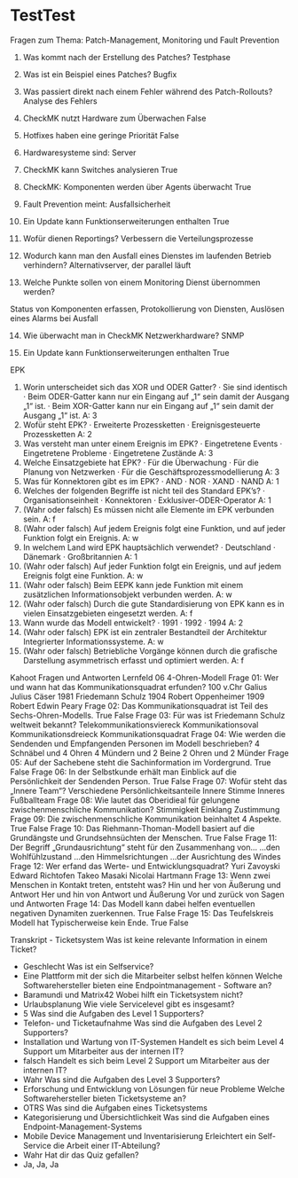 # TestTest

Fragen zum Thema: Patch-Management, Monitoring und Fault Prevention

1.	Was kommt nach der Erstellung des Patches?
Testphase

2.	Was ist ein Beispiel eines Patches?
Bugfix

3.	Was passiert direkt nach einem Fehler während des Patch-Rollouts?
Analyse des Fehlers

4.	CheckMK nutzt Hardware zum Überwachen
False

5.	Hotfixes haben eine geringe Priorität
False

6.	Hardwaresysteme sind:
Server

7.	CheckMK kann Switches analysieren
True

8.	CheckMK: Komponenten werden über Agents überwacht
True

9.	Fault Prevention meint:
Ausfallsicherheit

10.	Ein Update kann Funktionserweiterungen enthalten
True

11.	Wofür dienen Reportings?
Verbessern die Verteilungsprozesse

12.	Wodurch kann man den Ausfall eines Dienstes im laufenden Betrieb verhindern?
Alternativserver, der parallel läuft

13.	Welche Punkte sollen von einem Monitoring Dienst übernommen werden?

Status von Komponenten erfassen,
Protokollierung von Diensten,
Auslösen eines Alarms bei Ausfall

14.	Wie überwacht man in CheckMK Netzwerkhardware?
SNMP

15.	Ein Update kann Funktionserweiterungen enthalten
True


EPK
1. Worin unterscheidet sich das XOR und ODER Gatter? 
· Sie sind identisch 
· Beim ODER-Gatter kann nur ein Eingang auf „1“ sein damit der Ausgang „1“ ist. 
· Beim XOR-Gatter kann nur ein Eingang auf „1“ sein damit der Ausgang „1“ ist. 
A: 3 
2. Wofür steht EPK? 
· Erweiterte Prozessketten 
· Ereignisgesteuerte Prozessketten 
A: 2 
3. Was versteht man unter einem Ereignis im EPK? 
· Eingetretene Events 
· Eingetretene Probleme 
· Eingetretene Zustände 
A: 3 
4. Welche Einsatzgebiete hat EPK? 
· Für die Überwachung 
· Für die Planung von Netzwerken 
· Für die Geschäftsprozessmodellierung 
A: 3 
5. Was für Konnektoren gibt es im EPK? 
· AND 
· NOR 
· XAND 
· NAND 
A: 1 
6. Welches der folgenden Begriffe ist nicht teil des Standard EPK’s? 
· Organisationseinheit 
· Konnektoren 
· Exklusiver-ODER-Operator 
A: 1 
7. (Wahr oder falsch) Es müssen nicht alle Elemente im EPK verbunden sein. 
A: f 
8. (Wahr oder falsch) Auf jedem Ereignis folgt eine Funktion, und auf jeder Funktion folgt ein Ereignis. 
A: w 
9. In welchem Land wird EPK hauptsächlich verwendet? 
· Deutschland 
· Dänemark 
· Großbritannien 
A: 1 
10. (Wahr oder falsch) Auf jeder Funktion folgt ein Ereignis, und auf jedem Ereignis folgt eine Funktion. 
A: w 
11. (Wahr oder falsch) Beim EEPK kann jede Funktion mit einem zusätzlichen Informationsobjekt verbunden werden. 
A: w 
12. (Wahr oder falsch) Durch die gute Standardisierung von EPK kann es in vielen Einsatzgebieten eingesetzt werden. 
A: f 
13. Wann wurde das Modell entwickelt? 
· 1991 
· 1992 
· 1994 
A: 2 
14. (Wahr oder falsch) EPK ist ein zentraler Bestandteil der Architektur Integrierter Informationssysteme. 
A: w 
15. (Wahr oder falsch) Betriebliche Vorgänge können durch die grafische Darstellung asymmetrisch erfasst und optimiert werden. 
A: f

Kahoot Fragen und Antworten 
Lernfeld 06 4-Ohren-Modell 
Frage 01: 
Wer und wann hat das Kommunikationsquadrat erfunden? 
100 v.Chr Galius Julius Cäser 
1981 Friedemann Schulz 
1904 Robert Oppenheimer 
1909 Robert Edwin Peary 
Frage 02: 
Das Kommunikationsquadrat ist Teil des Sechs-Ohren-Modells. 
True 
False 
Frage 03: 
Für was ist Friedemann Schulz weltweit bekannt? 
Telekommunikationsviereck 
Kommunikationsoval 
Kommunikationsdreieck 
Kommunikationsquadrat 
Frage 04: 
Wie werden die Sendenden und Empfangenden Personen im Modell beschrieben? 
4 Schnäbel und 4 Ohren 
4 Mündern und 2 Beine 
2 Ohren und 2 Münder 
Frage 05: 
Auf der Sachebene steht die Sachinformation im Vordergrund. 
True 
False 
Frage 06: 
In der Selbstkunde erhält man Einblick auf die Persönlichkeit der Sendenden Person. 
True 
False 
Frage 07: 
Wofür steht das „Innere Team“? 
Verschiedene Persönlichkeitsanteile 
Innere Stimme 
Inneres Fußballteam 
Frage 08: 
Wie lautet das Oberidieal für gelungene zwischenmenschliche Kommunikation? 
Stimmigkeit 
Einklang 
Zustimmung 
Frage 09: 
Die zwischenmenschliche Kommunikation beinhaltet 4 Aspekte. 
True 
False 
Frage 10: 
Das Riehmann-Thoman-Modell basiert auf die Grundängste und Grundsehnsüchten der Menschen. 
True 
False 
Frage 11: 
Der Begriff „Grundausrichtung“ steht für den Zusammenhang von… 
…den Wohlfühlzustand 
…den Himmelsrichtungen 
…der Ausrichtung des Windes 
Frage 12: 
Wer erfand das Werte- und Entwicklungsquadrat? 
Yuri Zavoyski 
Edward Richtofen 
Takeo Masaki 
Nicolai Hartmann 
Frage 13: 
Wenn zwei Menschen in Kontakt treten, entsteht was? 
Hin und her von Äußerung und Antwort 
Her und hin von Antwort und Äußerung 
Vor und zurück von Sagen und Antworten 
Frage 14: 
Das Modell kann dabei helfen eventuellen negativen Dynamiten zuerkennen. 
True 
False 
Frage 15: 
Das Teufelskreis Modell hat Typischerweise kein Ende. 
True 
False 

Transkript - Ticketsystem 
Was ist keine relevante Information in einem Ticket? 
- Geschlecht 
Was ist ein Selfservice? 
- Eine Plattform mit der sich die Mitarbeiter selbst helfen können 
Welche Softwarehersteller bieten eine Endpointmanagement - Software an? 
- Baramundi und Matrix42 
Wobei hilft ein Ticketsystem nicht? 
- Urlaubsplanung 
Wie viele Servicelevel gibt es insgesamt? 
- 5 
Was sind die Aufgaben des Level 1 Supporters? 
- Telefon- und Ticketaufnahme 
Was sind die Aufgaben des Level 2 Supporters? 
- Installation und Wartung von IT-Systemen 
Handelt es sich beim Level 4 Support um Mitarbeiter aus der internen IT? 
- falsch 
Handelt es sich beim Level 2 Support um Mitarbeiter aus der internen IT? 
- Wahr 
Was sind die Aufgaben des Level 3 Supporters? 
- Erforschung und Entwicklung von Lösungen für neue Probleme 
Welche Softwarehersteller bieten Ticketsysteme an? 
- OTRS 
Was sind die Aufgaben eines Ticketsystems 
- Kategorisierung und Übersichtlichkeit 
Was sind die Aufgaben eines Endpoint-Management-Systems 
- Mobile Device Management und Inventarisierung 
Erleichtert ein Self-Service die Arbeit einer IT-Abteilung? 
- Wahr 
Hat dir das Quiz gefallen? 
- Ja, Ja, Ja 


